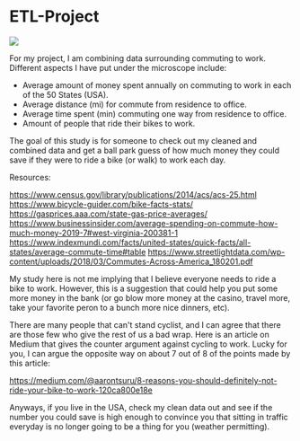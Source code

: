 # ETL-Project

<img src="/Users/grizzlyjenkins/Personal Documents/WashU/ETL PROJECT/bike_to_work.png">

For my project, I am combining data surrounding commuting to work. Different aspects I have put under the microscope include:

- Average amount of money spent annually on commuting to work in each of the 50 States (USA).
- Average distance (mi) for commute from residence to office.
- Average time spent (min) commuting one way from residence to office.
- Amount of people that ride their bikes to work.

The goal of this study is for someone to check out my cleaned and combined data and get a ball park guess of how much money they could save if they were to ride a bike (or walk) to work each day.

Resources:

https://www.census.gov/library/publications/2014/acs/acs-25.html
https://www.bicycle-guider.com/bike-facts-stats/
https://gasprices.aaa.com/state-gas-price-averages/
https://www.businessinsider.com/average-spending-on-commute-how-much-money-2019-7#west-virginia-200381-1
https://www.indexmundi.com/facts/united-states/quick-facts/all-states/average-commute-time#table
https://www.streetlightdata.com/wp-content/uploads/2018/03/Commutes-Across-America_180201.pdf

My study here is not me implying that I believe everyone needs to ride a bike to work. However, this is a suggestion that could help you put some more money in the bank (or go blow more money at the casino, travel more, take your favorite peron to a bunch more nice dinners, etc).

There are many people that can't stand cyclist, and I can agree that there are those few who give the rest of us a bad wrap. Here is an article on Medium that gives the counter argument against cycling to work. Lucky for you, I can argue the opposite way on about 7 out of 8 of the points made by this article:

https://medium.com/@aarontsuru/8-reasons-you-should-definitely-not-ride-your-bike-to-work-120ca800e18e

Anyways, if you live in the USA, check my clean data out and see if the number you could save is high enough to convince you that sitting in traffic everyday is no longer going to be a thing for you (weather permitting).
